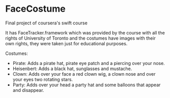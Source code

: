 # FaceCostume
Final project of coursera's swift course

It has FaceTracker.framework which was provided by the course with all the rights of University of Toronto and the costumes have images with their own rights, they were taken just for educational purposes.

Costumes:
- Pirate: Adds a pirate hat, pirate eye patch and a piercing over your nose.
- Heisenbert: Adds a black hat, sunglasses and mustache.
- Clown: Adds over your face a red clown wig, a clown nose and over your eyes two rotating stars.
- Party: Adds over your head a party hat and some balloons that appear and disappear.
